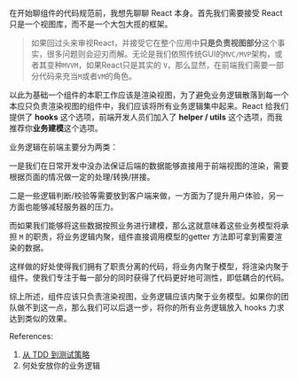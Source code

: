 在开始聊组件的代码规范前，我想先聊聊 React 本身。首先我们需要接受 React 只是一个视图库，而不是一个大包大揽的框架。

> 如果回过头来审视React，并接受它在整个应用中**只是负责视图部分**这个事实，很多问题则会迎刃而解。无论是我们依照传统GUI的`MVC/MVP`架构，或者其变种`MVVM`，如果React只是其实的 `V`，那么显然，在前端我们需要一部分代码来充当`M`或者`VM`的角色。

以此为基础一个组件的本职工作应该是渲染视图，为了避免业务逻辑散落到每一个本应只负责渲染视图的组件中，我们应该将所有业务逻辑集中起来。React 给我们提供了 **hooks** 这个选项，前端开发人员们加入了 **helper / utils** 这个选项，而我推荐你**业务建模**这个选项。

业务逻辑在前端主要分为两类：

一是我们在日常开发中没办法保证后端的数据能够直接用于前端视图的渲染，需要根据页面的情况做一定的处理/转换/拼接。

二是一些逻辑判断/校验等需要放到客户端来做，一方面为了提升用户体验，另一方面也能够减轻服务器的压力。

而如果我们能够将这些数据按照业务进行建模，那么这就意味着这些业务模型将承担 `M` 的职责，将业务逻辑内聚，组件直接调用模型的getter 方法即可拿到需要渲染的数据。

这样做的好处使得我们拥有了职责分离的代码，将业务内聚于模型，将渲染内聚于组件。使我们专注于每一部分的同时获得了代码更好地可测性，即低耦合的代码。

综上所述，组件应该只负责渲染视图，业务逻辑应该内聚于业务模型。如果你的团队做不到这一点，那么我们可以后退一步，将你的所有业务逻辑放入 hooks 力求达到类似的效果。

References:
1. [从 TDD 到测试策略](https://teobler.com/posts/20220131-from-tdd-to-test-strategy)
2. 何处安放你的业务逻辑
